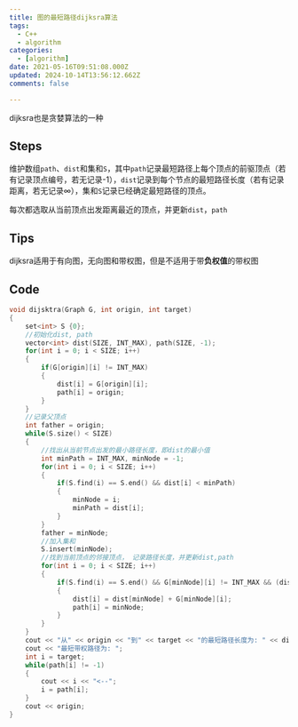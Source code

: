 ```yaml
---
title: 图的最短路径dijksra算法
tags:
  - C++
  - algorithm
categories:
  - [algorithm]
date: 2021-05-16T09:51:08.000Z
updated: 2024-10-14T13:56:12.662Z
comments: false

---
```

dijksra也是贪婪算法的一种
<!--more-->
## Steps

维护数组`path`、`dist`和集和`S`，其中`path`记录最短路径上每个顶点的前驱顶点（若有记录顶点编号，若无记录-1），`dist`记录到每个节点的最短路径长度（若有记录距离，若无记录∞），集和`S`记录已经确定最短路径的顶点。

每次都选取从当前顶点出发距离最近的顶点，并更新`dist`，`path`

## Tips

dijksra适用于有向图，无向图和带权图，但是不适用于带**负权值**的带权图

## Code

```C++
void dijsktra(Graph G, int origin, int target)
{
    set<int> S {0};
    //初始化dist, path
    vector<int> dist(SIZE, INT_MAX), path(SIZE, -1);
    for(int i = 0; i < SIZE; i++)
    {
        if(G[origin][i] != INT_MAX)
        {
            dist[i] = G[origin][i];
            path[i] = origin;
        }
    }
    //记录父顶点
    int father = origin;
    while(S.size() < SIZE)
    {
        //找出从当前节点出发的最小路径长度，即dist的最小值
        int minPath = INT_MAX, minNode = -1;
        for(int i = 0; i < SIZE; i++)
        {
            if(S.find(i) == S.end() && dist[i] < minPath)
            {
                minNode = i; 
                minPath = dist[i];
            }     
        }
        father = minNode;
        //加入集和
        S.insert(minNode);
        //找到当前顶点的邻接顶点， 记录路径长度，并更新dist,path
        for(int i = 0; i < SIZE; i++)
        {
            if(S.find(i) == S.end() && G[minNode][i] != INT_MAX && (dist[minNode] + G[minNode][i]) < dist[i])
            {
                dist[i] = dist[minNode] + G[minNode][i];
                path[i] = minNode; 
            }
        }
    }
    cout << "从" << origin << "到" << target << "的最短路径长度为: " << dist[target] << endl; 
    cout << "最短带权路径为: ";
    int i = target;
    while(path[i] != -1)
    {
        cout << i << "<--";
        i = path[i];
    }
    cout << origin;
}
```
